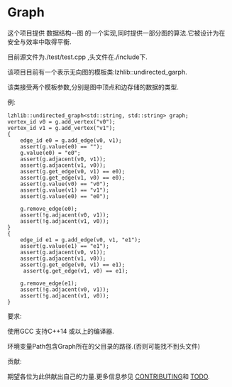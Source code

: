 # Graph
这个项目提供 数据结构--图 的一个实现,同时提供一部分图的算法.它被设计为在安全与效率中取得平衡.

目前源文件为./test/test.cpp ,头文件在./include下.

该项目目前有一个表示无向图的模板类:lzhlib::undirected_garph.

该类接受两个模板参数,分别是图中顶点和边存储的数据的类型.

例:

    lzhlib::undirected_graph<std::string, std::string> graph;
    vertex_id v0 = g.add_vertex("v0");
    vertex_id v1 = g.add_vertex("v1");
    {
        edge_id e0 = g.add_edge(v0, v1);
        assert(g.value(e0) == "");
        g.value(e0) = "e0";
        assert(g.adjacent(v0, v1));
        assert(g.adjacent(v1, v0));
        assert(g.get_edge(v0, v1) == e0);
        assert(g.get_edge(v1, v0) == e0);
        assert(g.value(v0) == "v0");
        assert(g.value(v1) == "v1");
        assert(g.value(e0) == "e0");

        g.remove_edge(e0);
        assert(!g.adjacent(v0, v1));
        assert(!g.adjacent(v1, v0));
    }
    {
        edge_id e1 = g.add_edge(v0, v1, "e1");
        assert(g.value(e1) == "e1");
        assert(g.adjacent(v0, v1));
        assert(g.adjacent(v1, v0));
        assert(g.get_edge(v0, v1) == e1);
         assert(g.get_edge(v1, v0) == e1);

        g.remove_edge(e1);
        assert(!g.adjacent(v0, v1));
        assert(!g.adjacent(v1, v0));
    }


要求:

使用GCC 支持C++14 或以上的编译器.

环境变量Path包含Graph所在的父目录的路径.(否则可能找不到头文件)

贡献:

期望各位为此供献出自己的力量.更多信息参见 [CONTRIBUTING](./CONTRIBUTING.md)和 [TODO](./TODO.md).
